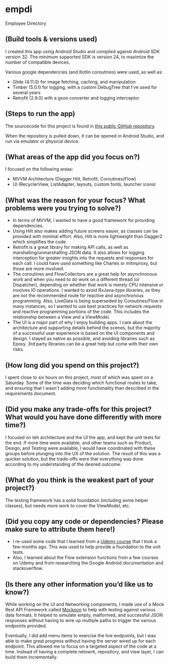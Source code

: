 # empdi

Employee Directory

## (Build tools & versions used)

I created this app using Android Studio and compiled against Android SDK version 32. The minimum
supported SDK is version 24, to maximize the number of compatible devices.

Various google dependencies (and Kotlin coroutines) were used, as well as:

- Glide (4.11.0) for image fetching, caching, and manipulation
- Timber (5.0.1) for logging, with a custom DebugTree that I've used for several years
- Retrofit (2.9.0) with a gson converter and logging interceptor

## (Steps to run the app)

The sourcecode for this project is found
in [this public GitHub repository](https://github.com/mistring/empdi).

When the repository is pulled down, it can be opened in Android Studio, and run via emulator or
physical device.

## (What areas of the app did you focus on?)

I focused on the following areas:

- MVVM Architecture (Dagger Hilt, Retrofit, Coroutines/Flow)
- UI (RecyclerView, ListAdapter, layouts, custom fonts, launcher icons)

## (What was the reason for your focus? What problems were you trying to solve?)

- In terms of MVVM, I wanted to have a good framework for providing dependencies.
- Using Hilt also makes adding future screens easier, as classes can be provided with minimal
  effort. Also, Hilt is more lightweight than Dagger2 which simplifies the code.
- Retrofit is a great library for making API calls, as well as marshalling/unmarshalling JSON data.
  It also allows for logging interception for greater insights into the requests and responses for
  each call. I could have used something like Charles or mitmproxy, but those are more involved.
- The coroutines and FlowCollectors are a great help for asynchronous work and when you need to do
  work on a different thread (or Dispatcher), depending on whether that work is merely CPU intensive
  or involves IO operations. I wanted to avoid RxJava-type libraries, as they are not the
  recommended route for reactive and asynchronous programming. Also, LiveData is being superseded by
  Coroutines/Flow in many instances, so I wanted to use best practices for network requests and
  reactive programming portions of the code. This includes the relationship between a View and a
  ViewModel.
- The UI is a major part of why I enjoy building apps. I care about the architecture and supporting
  details behind the scenes, but the majority of a successful user experience is based on the UI
  components and design. I stayed as native as possible, and avoiding libraries such as Epoxy. 3rd
  party libraries can be a great help but come with their own risks.

## (How long did you spend on this project?)

I spent close to six hours on this project, most of which was spent on a Saturday. Some of the time
was deciding which functional routes to take, and ensuring that I wasn't adding more functionality
than described in the requirements document.

## (Did you make any trade-offs for this project? What would you have done differently with more time?)

I focused on teh architecture and the UI the app, and kept the unit tests for the end. If more time
were available, and other teams such as Product, Design, and Testing were available, I would have
coordinated with these groups before plunging into the UX of the solution. The result of this was a
quicker solution, but the trade-offs were that everything was done according to my understanding of
the desired outcome.

## (What do you think is the weakest part of your project?)

The testing framework has a solid foundation (including some helper classes), but needs more work to
cover the ViewModel, etc.

## (Did you copy any code or dependencies? Please make sure to attribute them here!)

- I re-used some code that I learned from
  a [Udemy course](https://www.udemy.com/course/android-11-tdd-masterclass/) that I took a few
  months ago. This was used to help provide a foundation to the unit tests.
- Also, I learned about the Flow extension functions from a few courses on Udemy and from
  researching the Google Android documentation and stackoverflow.

## (Is there any other information you’d like us to know?)

While working on the UI and Networking components, I made use of a Mock Rest API Framework
called [Mockoon](https://mockoon.com/) to help with testing against various data formats. It helped
to simulate empty, malformed, and successful JSON responses without having to wire up multiple paths
to trigger the various endpoints provided.

Eventually, I did add menu items to exercise the live endpoints, but I was able to make great
progress without having the server wired up for each endpoint. This allowed me to focus on a
targeted aspect of the code at a time. Instead of having a complete netowrk, repository, and view
layer, I can build them incrementally. 
